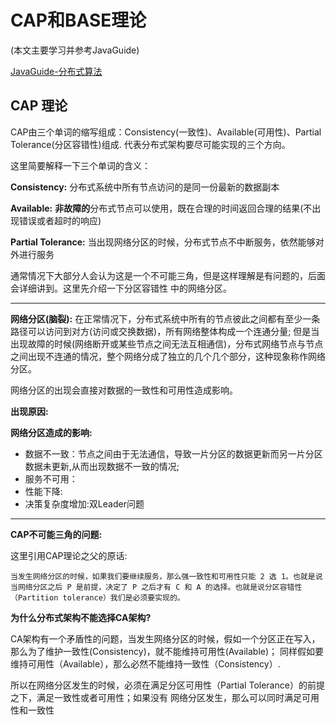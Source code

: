 # CAP和BASE理论
(本文主要学习并参考JavaGuide) 

[JavaGuide-分布式算法](https://javaguide.cn/distributed-system/protocol/cap-and-base-theorem.html)

## CAP 理论
CAP由三个单词的缩写组成：Consistency(一致性)、Available(可用性)、Partial Tolerance(分区容错性)组成.
代表分布式架构要尽可能实现的三个方向。

这里简要解释一下三个单词的含义：

**Consistency:** 分布式系统中所有节点访问的是同一份最新的数据副本

**Available:** **非故障的**分布式节点可以使用，既在合理的时间返回合理的结果(不出现错误或者超时的响应)

**Partial Tolerance:** 当出现网络分区的时候，分布式节点不中断服务，依然能够对外进行服务

通常情况下大部分人会认为这是一个不可能三角，但是这样理解是有问题的，后面会详细讲到。这里先介绍一下分区容错性
中的网络分区。

****

**网络分区(脑裂):** 在正常情况下，分布式系统中所有的节点彼此之间都有至少一条路径可以访问到对方(访问或交换数据)，所有网络整体构成一个连通分量;
但是当出现故障的时候(网络断开或某些节点之间无法互相通信)，分布式网络节点与节点之间出现不连通的情况，整个网络分成了独立的几个几个部分，这种现象称作网络分区。

网络分区的出现会直接对数据的一致性和可用性造成影响。

**出现原因:** 

**网络分区造成的影响:**
- 数据不一致：节点之间由于无法通信，导致一片分区的数据更新而另一片分区数据未更新,从而出现数据不一致的情况;
- 服务不可用：
- 性能下降:
- 决策复杂度增加:双Leader问题

****

**CAP不可能三角的问题:** 

这里引用CAP理论之父的原话:

```
当发生网络分区的时候，如果我们要继续服务，那么强一致性和可用性只能 2 选 1。也就是说当网络分区之后 P 是前提，决定了 P 之后才有 C 和 A 的选择。也就是说分区容错性（Partition tolerance）我们是必须要实现的。
```

**为什么分布式架构不能选择CA架构?**

CA架构有一个矛盾性的问题，当发生网络分区的时候，假如一个分区正在写入，那么为了维护一致性(Consistency)，就不能维持可用性(Available)；
同样假如要维持可用性（Available），那么必然不能维持一致性（Consistency）.

所以在网络分区发生的时候，必须在满足分区可用性（Partial Tolerance）的前提之下，满足一致性或者可用性；如果没有
网络分区发生，那么可以同时满足可用性和一致性








